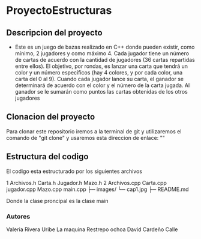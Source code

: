 # ProyectoEstructuras

## Descripcion del proyecto 
* Este es un juego de bazas realizado en C++ donde pueden existir, como mínimo, 2 jugadores y como máximo 4. Cada jugador tiene un número de cartas de acuerdo con la cantidad de jugadores (36 cartas repartidas entre ellos). El objetivo, por rondas, es lanzar una carta que tendrá un color y un número específicos (hay 4 colores, y por cada color, una carta del 0 al 9). Cuando cada jugador lance su carta, el ganador se determinará de acuerdo con el color y el número de la carta jugada. Al ganador se le sumarán como puntos las cartas obtenidas de los otros jugadores

## Clonacion del proyecto 
Para clonar este repositorio iremos a la terminal de git y utilizaremos el comando de 
"git clone" y usaremos esta direccion de enlace: ""

## Estructura del codigo 
El codigo esta estructurado por los siguientes archivos 

  1   Archivos.h
      Carta.h
      Jugador.h
      Mazo.h
  2  Archivos.cpp
      Carta.cpp
      jugador.cpp
      Mazo.cpp
      main.cpp
 ├─ images/
     └─ cap1.jpg
 ├─ README.md
 
Donde la clase proncipal es la clase main 


### Autores
Valeria Rivera Uribe 
La maquina Restrepo ochoa 
David Cardeño Calle 

